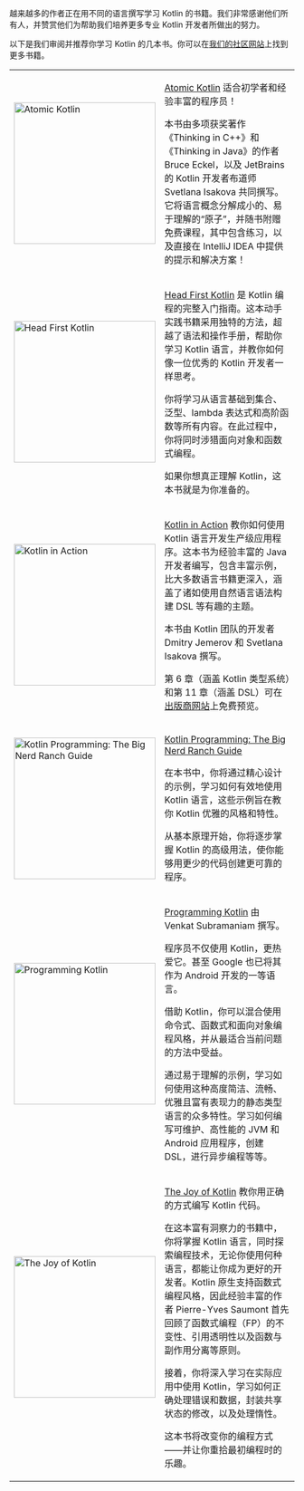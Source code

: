 [//]: # (title: Kotlin 书籍)

越来越多的作者正在用不同的语言撰写学习 Kotlin 的书籍。我们非常感谢他们所有人，并赞赏他们为帮助我们培养更多专业 Kotlin 开发者所做出的努力。

以下是我们审阅并推荐你学习 Kotlin 的几本书。你可以在[我们的社区网站](https://kotlin.link/)上找到更多书籍。

<table style="none">
<tr>
<td>
<img src="atomic-kotlin.png" alt="Atomic Kotlin" width="250"/>
</td>
<td>

[Atomic Kotlin](https://www.atomickotlin.com/atomickotlin/) 适合初学者和经验丰富的程序员！

本书由多项获奖著作《Thinking in C++》和《Thinking in Java》的作者 Bruce Eckel，以及 JetBrains 的 Kotlin 开发者布道师 Svetlana Isakova 共同撰写。它将语言概念分解成小的、易于理解的“原子”，并随书附赠免费课程，其中包含练习，以及直接在 IntelliJ IDEA 中提供的提示和解决方案！

</td>
</tr>

<tr>
<td>
<img src="head-first-kotlin.jpeg" alt="Head First Kotlin" width="250"/>
</td>
<td>

[Head First Kotlin](https://www.oreilly.com/library/view/head-first-kotlin/9781491996683/) 是 Kotlin 编程的完整入门指南。这本动手实践书籍采用独特的方法，超越了语法和操作手册，帮助你学习 Kotlin 语言，并教你如何像一位优秀的 Kotlin 开发者一样思考。

你将学习从语言基础到集合、泛型、lambda 表达式和高阶函数等所有内容。在此过程中，你将同时涉猎面向对象和函数式编程。

如果你想真正理解 Kotlin，这本书就是为你准备的。

</td>
</tr>

<tr>
<td>
<img src="kotlin-in-action.png" alt="Kotlin in Action" width="250"/>
</td>
<td>

[Kotlin in Action](https://manning.com/books/kotlin-in-action) 教你如何使用 Kotlin 语言开发生产级应用程序。这本书为经验丰富的 Java 开发者编写，包含丰富示例，比大多数语言书籍更深入，涵盖了诸如使用自然语言语法构建 DSL 等有趣的主题。

本书由 Kotlin 团队的开发者 Dmitry Jemerov 和 Svetlana Isakova 撰写。

第 6 章（涵盖 Kotlin 类型系统）和第 11 章（涵盖 DSL）可在[出版商网站](https://www.manning.com/books/kotlin-in-action#downloads)上免费预览。

</td>
</tr>

<tr>
<td>
<img src="big-nerd-ranch-guide.jpg" alt="Kotlin Programming: The Big Nerd Ranch Guide" width="250"/>
</td>
<td>

[Kotlin Programming: The Big Nerd Ranch Guide](https://www.amazon.com/Kotlin-Programming-Nerd-Ranch-Guide/dp/0135161630)

在本书中，你将通过精心设计的示例，学习如何有效地使用 Kotlin 语言，这些示例旨在教你 Kotlin 优雅的风格和特性。

从基本原理开始，你将逐步掌握 Kotlin 的高级用法，使你能够用更少的代码创建更可靠的程序。

</td>
</tr>

<tr>
<td>
<img src="programming-kotlin.png" alt="Programming Kotlin" width="250"/>
</td>
<td>

[Programming Kotlin](https://pragprog.com/book/vskotlin/programming-kotlin) 由 Venkat Subramaniam 撰写。

程序员不仅使用 Kotlin，更热爱它。甚至 Google 也已将其作为 Android 开发的一等语言。

借助 Kotlin，你可以混合使用命令式、函数式和面向对象编程风格，并从最适合当前问题的方法中受益。

通过易于理解的示例，学习如何使用这种高度简洁、流畅、优雅且富有表现力的静态类型语言的众多特性。学习如何编写可维护、高性能的 JVM 和 Android 应用程序，创建 DSL，进行异步编程等等。

</td>
</tr>

<tr>
<td>
<img src="joy-of-kotlin.png" alt="The Joy of Kotlin" width="250"/>
</td>
<td>

[The Joy of Kotlin](https://www.manning.com/books/the-joy-of-kotlin) 教你用正确的方式编写 Kotlin 代码。

在这本富有洞察力的书籍中，你将掌握 Kotlin 语言，同时探索编程技术，无论你使用何种语言，都能让你成为更好的开发者。Kotlin 原生支持函数式编程风格，因此经验丰富的作者 Pierre-Yves Saumont 首先回顾了函数式编程（FP）的不变性、引用透明性以及函数与副作用分离等原则。

接着，你将深入学习在实际应用中使用 Kotlin，学习如何正确处理错误和数据，封装共享状态的修改，以及处理惰性。

这本书将改变你的编程方式——并让你重拾最初编程时的乐趣。

</td>
</tr>
</table>